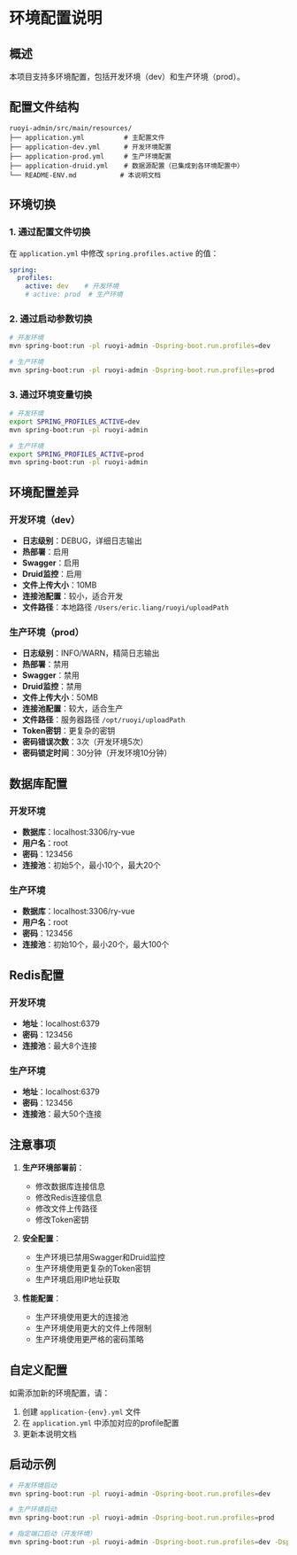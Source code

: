 # 环境配置说明

## 概述

本项目支持多环境配置，包括开发环境（dev）和生产环境（prod）。

## 配置文件结构

```
ruoyi-admin/src/main/resources/
├── application.yml          # 主配置文件
├── application-dev.yml      # 开发环境配置
├── application-prod.yml     # 生产环境配置
├── application-druid.yml    # 数据源配置（已集成到各环境配置中）
└── README-ENV.md           # 本说明文档
```

## 环境切换

### 1. 通过配置文件切换

在 `application.yml` 中修改 `spring.profiles.active` 的值：

```yaml
spring:
  profiles:
    active: dev    # 开发环境
    # active: prod  # 生产环境
```

### 2. 通过启动参数切换

```bash
# 开发环境
mvn spring-boot:run -pl ruoyi-admin -Dspring-boot.run.profiles=dev

# 生产环境
mvn spring-boot:run -pl ruoyi-admin -Dspring-boot.run.profiles=prod
```

### 3. 通过环境变量切换

```bash
# 开发环境
export SPRING_PROFILES_ACTIVE=dev
mvn spring-boot:run -pl ruoyi-admin

# 生产环境
export SPRING_PROFILES_ACTIVE=prod
mvn spring-boot:run -pl ruoyi-admin
```

## 环境配置差异

### 开发环境（dev）

- **日志级别**：DEBUG，详细日志输出
- **热部署**：启用
- **Swagger**：启用
- **Druid监控**：启用
- **文件上传大小**：10MB
- **连接池配置**：较小，适合开发
- **文件路径**：本地路径 `/Users/eric.liang/ruoyi/uploadPath`

### 生产环境（prod）

- **日志级别**：INFO/WARN，精简日志输出
- **热部署**：禁用
- **Swagger**：禁用
- **Druid监控**：禁用
- **文件上传大小**：50MB
- **连接池配置**：较大，适合生产
- **文件路径**：服务器路径 `/opt/ruoyi/uploadPath`
- **Token密钥**：更复杂的密钥
- **密码错误次数**：3次（开发环境5次）
- **密码锁定时间**：30分钟（开发环境10分钟）

## 数据库配置

### 开发环境
- **数据库**：localhost:3306/ry-vue
- **用户名**：root
- **密码**：123456
- **连接池**：初始5个，最小10个，最大20个

### 生产环境
- **数据库**：localhost:3306/ry-vue
- **用户名**：root
- **密码**：123456
- **连接池**：初始10个，最小20个，最大100个

## Redis配置

### 开发环境
- **地址**：localhost:6379
- **密码**：123456
- **连接池**：最大8个连接

### 生产环境
- **地址**：localhost:6379
- **密码**：123456
- **连接池**：最大50个连接

## 注意事项

1. **生产环境部署前**：
   - 修改数据库连接信息
   - 修改Redis连接信息
   - 修改文件上传路径
   - 修改Token密钥

2. **安全配置**：
   - 生产环境已禁用Swagger和Druid监控
   - 生产环境使用更复杂的Token密钥
   - 生产环境启用IP地址获取

3. **性能配置**：
   - 生产环境使用更大的连接池
   - 生产环境使用更大的文件上传限制
   - 生产环境使用更严格的密码策略

## 自定义配置

如需添加新的环境配置，请：

1. 创建 `application-{env}.yml` 文件
2. 在 `application.yml` 中添加对应的profile配置
3. 更新本说明文档

## 启动示例

```bash
# 开发环境启动
mvn spring-boot:run -pl ruoyi-admin -Dspring-boot.run.profiles=dev

# 生产环境启动
mvn spring-boot:run -pl ruoyi-admin -Dspring-boot.run.profiles=prod

# 指定端口启动（开发环境）
mvn spring-boot:run -pl ruoyi-admin -Dspring-boot.run.profiles=dev -Dspring-boot.run.jvmArguments="-Dserver.port=8081"
``` 